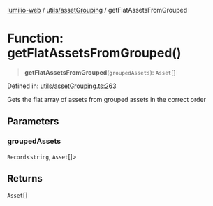 [lumilio-web](../../../modules.md) / [utils/assetGrouping](../index.md) / getFlatAssetsFromGrouped

# Function: getFlatAssetsFromGrouped()

> **getFlatAssetsFromGrouped**(`groupedAssets`): `Asset`[]

Defined in: [utils/assetGrouping.ts:263](https://github.com/EdwinZhanCN/Lumilio-Photos/blob/e7623428749fd7c1a769297382642ed42ea75beb/web/src/utils/assetGrouping.ts#L263)

Gets the flat array of assets from grouped assets in the correct order

## Parameters

### groupedAssets

`Record`\<`string`, `Asset`[]\>

## Returns

`Asset`[]
